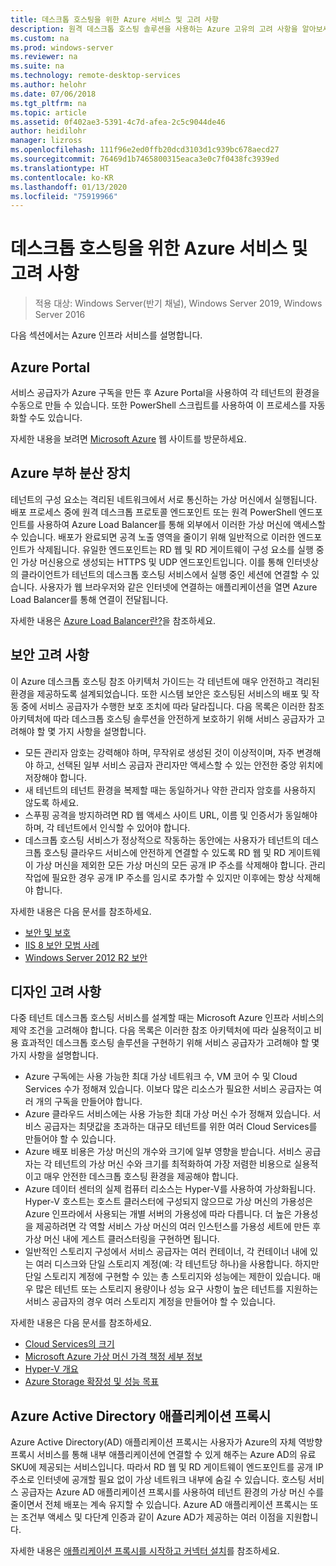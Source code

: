 ```yaml
---
title: 데스크톱 호스팅을 위한 Azure 서비스 및 고려 사항
description: 원격 데스크톱 호스팅 솔루션을 사용하는 Azure 고유의 고려 사항을 알아보세요.
ms.custom: na
ms.prod: windows-server
ms.reviewer: na
ms.suite: na
ms.technology: remote-desktop-services
ms.author: helohr
ms.date: 07/06/2018
ms.tgt_pltfrm: na
ms.topic: article
ms.assetid: 0f402ae3-5391-4c7d-afea-2c5c9044de46
author: heidilohr
manager: lizross
ms.openlocfilehash: 111f96e2ed0ffb20dcd3103d1c939bc678aecd27
ms.sourcegitcommit: 76469d1b7465800315eaca3e0c7f0438fc3939ed
ms.translationtype: HT
ms.contentlocale: ko-KR
ms.lasthandoff: 01/13/2020
ms.locfileid: "75919966"
---
```

# <a name="azure-services-and-considerations-for-desktop-hosting"></a>데스크톱 호스팅을 위한 Azure 서비스 및 고려 사항

>적용 대상: Windows Server(반기 채널), Windows Server 2019, Windows Server 2016

다음 섹션에서는 Azure 인프라 서비스를 설명합니다.
  
## <a name="azure-portal"></a>Azure Portal

서비스 공급자가 Azure 구독을 만든 후 Azure Portal을 사용하여 각 테넌트의 환경을 수동으로 만들 수 있습니다. 또한 PowerShell 스크립트를 사용하여 이 프로세스를 자동화할 수도 있습니다.  

자세한 내용을 보려면 [Microsoft Azure](https://www.azure.microsoft.com) 웹 사이트를 방문하세요.
  
## <a name="azure-load-balancer"></a>Azure 부하 분산 장치

테넌트의 구성 요소는 격리된 네트워크에서 서로 통신하는 가상 머신에서 실행됩니다. 배포 프로세스 중에 원격 데스크톱 프로토콜 엔드포인트 또는 원격 PowerShell 엔드포인트를 사용하여 Azure Load Balancer를 통해 외부에서 이러한 가상 머신에 액세스할 수 있습니다. 배포가 완료되면 공격 노출 영역을 줄이기 위해 일반적으로 이러한 엔드포인트가 삭제됩니다. 유일한 엔드포인트는 RD 웹 및 RD 게이트웨이 구성 요소를 실행 중인 가상 머신용으로 생성되는 HTTPS 및 UDP 엔드포인트입니다. 이를 통해 인터넷상의 클라이언트가 테넌트의 데스크톱 호스팅 서비스에서 실행 중인 세션에 연결할 수 있습니다. 사용자가 웹 브라우저와 같은 인터넷에 연결하는 애플리케이션을 열면 Azure Load Balancer를 통해 연결이 전달됩니다.  
  
자세한 내용은 [Azure Load Balancer란?](https://azure.microsoft.com/documentation/articles/virtual-machines-linux-load-balance/)을 참조하세요.
  
## <a name="security-considerations"></a>보안 고려 사항

이 Azure 데스크톱 호스팅 참조 아키텍처 가이드는 각 테넌트에 매우 안전하고 격리된 환경을 제공하도록 설계되었습니다. 또한 시스템 보안은 호스팅된 서비스의 배포 및 작동 중에 서비스 공급자가 수행한 보호 조치에 따라 달라집니다. 다음 목록은 이러한 참조 아키텍처에 따라 데스크톱 호스팅 솔루션을 안전하게 보호하기 위해 서비스 공급자가 고려해야 할 몇 가지 사항을 설명합니다.

- 모든 관리자 암호는 강력해야 하며, 무작위로 생성된 것이 이상적이며, 자주 변경해야 하고, 선택된 일부 서비스 공급자 관리자만 액세스할 수 있는 안전한 중앙 위치에 저장해야 합니다.  
- 새 테넌트의 테넌트 환경을 복제할 때는 동일하거나 약한 관리자 암호를 사용하지 않도록 하세요.
- 스푸핑 공격을 방지하려면 RD 웹 액세스 사이트 URL, 이름 및 인증서가 동일해야 하며, 각 테넌트에서 인식할 수 있어야 합니다.  
- 데스크톱 호스팅 서비스가 정상적으로 작동하는 동안에는 사용자가 테넌트의 데스크톱 호스팅 클라우드 서비스에 안전하게 연결할 수 있도록 RD 웹 및 RD 게이트웨이 가상 머신을 제외한 모든 가상 머신의 모든 공개 IP 주소를 삭제해야 합니다. 관리 작업에 필요한 경우 공개 IP 주소를 임시로 추가할 수 있지만 이후에는 항상 삭제해야 합니다.  
  
자세한 내용은 다음 문서를 참조하세요.

- [보안 및 보호](https://docs.microsoft.com/previous-versions/windows/it-pro/windows-server-2012-R2-and-2012/hh831778(v=ws.11))  
- [IIS 8 보안 모범 사례](https://docs.microsoft.com/previous-versions/windows/it-pro/windows-server-2012-R2-and-2012/jj635855(v=ws.11))  
- [Windows Server 2012 R2 보안](https://docs.microsoft.com/previous-versions/windows/it-pro/windows-server-2012-R2-and-2012/hh831360(v=ws.11))  
  
## <a name="design-considerations"></a>디자인 고려 사항

다중 테넌트 데스크톱 호스팅 서비스를 설계할 때는 Microsoft Azure 인프라 서비스의 제약 조건을 고려해야 합니다. 다음 목록은 이러한 참조 아키텍처에 따라 실용적이고 비용 효과적인 데스크톱 호스팅 솔루션을 구현하기 위해 서비스 공급자가 고려해야 할 몇 가지 사항을 설명합니다.  
  
- Azure 구독에는 사용 가능한 최대 가상 네트워크 수, VM 코어 수 및 Cloud Services 수가 정해져 있습니다. 이보다 많은 리소스가 필요한 서비스 공급자는 여러 개의 구독을 만들어야 합니다.
- Azure 클라우드 서비스에는 사용 가능한 최대 가상 머신 수가 정해져 있습니다. 서비스 공급자는 최댓값을 초과하는 대규모 테넌트를 위한 여러 Cloud Services를 만들어야 할 수 있습니다.  
- Azure 배포 비용은 가상 머신의 개수와 크기에 일부 영향을 받습니다. 서비스 공급자는 각 테넌트의 가상 머신 수와 크기를 최적화하여 가장 저렴한 비용으로 실용적이고 매우 안전한 데스크톱 호스팅 환경을 제공해야 합니다.  
- Azure 데이터 센터의 실제 컴퓨터 리소스는 Hyper-V를 사용하여 가상화됩니다. Hyper-V 호스트는 호스트 클러스터에 구성되지 않으므로 가상 머신의 가용성은 Azure 인프라에서 사용되는 개별 서버의 가용성에 따라 다릅니다. 더 높은 가용성을 제공하려면 각 역할 서비스 가상 머신의 여러 인스턴스를 가용성 세트에 만든 후 가상 머신 내에 게스트 클러스터링을 구현하면 됩니다.  
- 일반적인 스토리지 구성에서 서비스 공급자는 여러 컨테이너, 각 컨테이너 내에 있는 여러 디스크와 단일 스토리지 계정(예: 각 테넌트당 하나)을 사용합니다. 하지만 단일 스토리지 계정에 구현할 수 있는 총 스토리지와 성능에는 제한이 있습니다. 매우 많은 테넌트 또는 스토리지 용량이나 성능 요구 사항이 높은 테넌트를 지원하는 서비스 공급자의 경우 여러 스토리지 계정을 만들어야 할 수 있습니다.  
  
자세한 내용은 다음 문서를 참조하세요.

- [Cloud Services의 크기](https://docs.microsoft.com/azure/cloud-services/cloud-services-sizes-specs)  
- [Microsoft Azure 가상 머신 가격 책정 세부 정보](https://azure.microsoft.com/pricing/details/virtual-machines/)  
- [Hyper-V 개요](https://docs.microsoft.com/previous-versions/windows/it-pro/windows-server-2012-R2-and-2012/hh831531(v=ws.11))  
- [Azure Storage 확장성 및 성능 목표](https://docs.microsoft.com/azure/storage/common/storage-scalability-targets)  

## <a name="azure-active-directory-application-proxy"></a>Azure Active Directory 애플리케이션 프록시

Azure Active Directory(AD) 애플리케이션 프록시는 사용자가 Azure의 자체 역방향 프록시 서비스를 통해 내부 애플리케이션에 연결할 수 있게 해주는 Azure AD의 유료 SKU에 제공되는 서비스입니다. 따라서 RD 웹 및 RD 게이트웨이 엔드포인트를 공개 IP 주소로 인터넷에 공개할 필요 없이 가상 네트워크 내부에 숨길 수 있습니다. 호스팅 서비스 공급자는 Azure AD 애플리케이션 프록시를 사용하여 테넌트 환경의 가상 머신 수를 줄이면서 전체 배포는 계속 유지할 수 있습니다. Azure AD 애플리케이션 프록시는 또는 조건부 액세스 및 다단계 인증과 같이 Azure AD가 제공하는 여러 이점을 지원합니다.

자세한 내용은 [애플리케이션 프록시를 시작하고 커넥터 설치](https://docs.microsoft.com/azure/active-directory/manage-apps/application-proxy-enable)를 참조하세요.